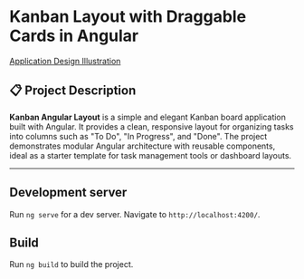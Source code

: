 # Kanban Layout with Draggable Cards in Angular

[Application Design Illustration](/src/assets/kanban.png)

## 📋 Project Description

**Kanban Angular Layout** is a simple and elegant Kanban board application built with Angular. It provides a clean, responsive layout for organizing tasks into columns such as "To Do", "In Progress", and "Done". The project demonstrates modular Angular architecture with reusable components, ideal as a starter template for task management tools or dashboard layouts.

---

## Development server

Run `ng serve` for a dev server. Navigate to `http://localhost:4200/`.

## Build

Run `ng build` to build the project.
